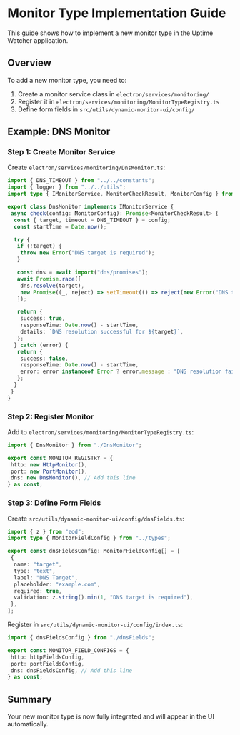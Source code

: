 # Monitor Type Implementation Guide

This guide shows how to implement a new monitor type in the Uptime Watcher application.

## Overview

To add a new monitor type, you need to:

1. Create a monitor service class in `electron/services/monitoring/`
2. Register it in `electron/services/monitoring/MonitorTypeRegistry.ts`
3. Define form fields in `src/utils/dynamic-monitor-ui/config/`

## Example: DNS Monitor

### Step 1: Create Monitor Service

Create `electron/services/monitoring/DnsMonitor.ts`:

```typescript
import { DNS_TIMEOUT } from "../../constants";
import { logger } from "../../utils";
import type { IMonitorService, MonitorCheckResult, MonitorConfig } from "./types";

export class DnsMonitor implements IMonitorService {
 async check(config: MonitorConfig): Promise<MonitorCheckResult> {
  const { target, timeout = DNS_TIMEOUT } = config;
  const startTime = Date.now();

  try {
   if (!target) {
    throw new Error("DNS target is required");
   }

   const dns = await import("dns/promises");
   await Promise.race([
    dns.resolve(target),
    new Promise((_, reject) => setTimeout(() => reject(new Error("DNS timeout")), timeout)),
   ]);

   return {
    success: true,
    responseTime: Date.now() - startTime,
    details: `DNS resolution successful for ${target}`,
   };
  } catch (error) {
   return {
    success: false,
    responseTime: Date.now() - startTime,
    error: error instanceof Error ? error.message : "DNS resolution failed",
   };
  }
 }
}
```

### Step 2: Register Monitor

Add to `electron/services/monitoring/MonitorTypeRegistry.ts`:

```typescript
import { DnsMonitor } from "./DnsMonitor";

export const MONITOR_REGISTRY = {
 http: new HttpMonitor(),
 port: new PortMonitor(),
 dns: new DnsMonitor(), // Add this line
} as const;
```

### Step 3: Define Form Fields

Create `src/utils/dynamic-monitor-ui/config/dnsFields.ts`:

```typescript
import { z } from "zod";
import type { MonitorFieldConfig } from "../types";

export const dnsFieldsConfig: MonitorFieldConfig[] = [
 {
  name: "target",
  type: "text",
  label: "DNS Target",
  placeholder: "example.com",
  required: true,
  validation: z.string().min(1, "DNS target is required"),
 },
];
```

Register in `src/utils/dynamic-monitor-ui/config/index.ts`:

```typescript
import { dnsFieldsConfig } from "./dnsFields";

export const MONITOR_FIELD_CONFIGS = {
 http: httpFieldsConfig,
 port: portFieldsConfig,
 dns: dnsFieldsConfig, // Add this line
} as const;
```

## Summary

Your new monitor type is now fully integrated and will appear in the UI automatically.
